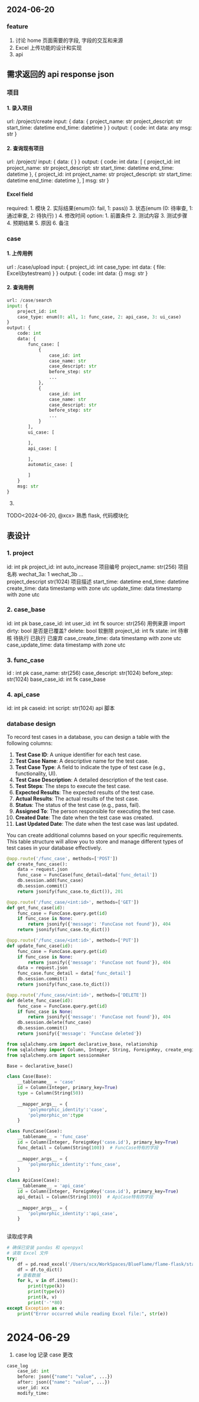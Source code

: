 ## 2024-06-20

###  feature

1. 讨论 home 页面需要的字段, 字段的交互和来源
2. Excel 上传功能的设计和实现
3. api 


## 需求返回的 api response json

### 项目
#### 1. 录入项目
url: /project/create
input:  {
	data: {
		project_name: str
		project_descript: str
		start_time: datetime
		end_time: datetime
	}
}
output:  {
	code: int
	data: any
	msg: str
}

#### 2. 查询现有项目
url: /project/
input:  {
	data: {
	}
}
output: {
	code: int
	data: [
		{
			project_id: int
			project_name: str
			project_descript: str
			start_time: datetime
			end_time: datetime
		}, 
		{
			project_id: int
			project_name: str
			project_descript: str
			start_time: datetime
			end_time: datetime
		}, 
	]
	msg: str
} 

#### Excel field
required:
	1.  模块
	2.  实际结果(enum(0: fail, 1: pass))
	3.  状态(enum (0: 待审查, 1: 通过审查, 2: 待执行) )
	4.  修改时间
option:
	1.  前置条件
	2.  测试内容
	3.  测试步骤
	4.  预期结果
	5.  原因
	6.  备注


### case 

#### 1. 上传用例
url : /case/upload
input: {
	project_id: int
	case_type: int
	data: {
		file: Excel(bytestream)
		<!-- user_id: int(from token) -->
	}
}
output: {
	code: int
	data: {}
	msg: str
} 

#### 2. 查询用例

```python
url: /case/search
input: {
	project_id: int
	case_type: enum(0: all, 1: func_case, 2: api_case, 3: ui_case)
}
output: {
	code: int
	data: {
		func_case: [
			{
				case_id: int
				case_name: str
				case_descript: str
				before_step: str
				...
			}, 
			{
				case_id: int
				case_name: str
				case_descript: str
				before_step: str
				...
			}			 
		], 
		ui_case: [

	 	], 
		api_case: [

	 	], 
		automatic_case: [

	 	]
	}
	msg: str
} 
```

3. 



TODO<2024-06-20, @xcx>  熟悉 flask, 代码模块化 


##  表设计

### 1. project
id: int pk
project_id: int   auto_increase  项目编号
project_name: str(256)   项目名称   wechat_3a: 1     wechat_3b   ...	
project_descript str(1024)   项目描述
start_time: datetime
end_time: datetime
create_time: data timestamp with zone utc 
update_time: data timestamp with zone utc

### 2. case_base
id: int pk
base_case_id: int 
user_id: int fk
source: str(256)  用例来源 import
dirty: bool  是否是已覆盖?
delete: bool  软删除
project_id: int fk
state: int 待审核  待执行  已执行 已废弃 
case_create_time: data timestamp with zone utc 
case_update_time: data timestamp with zone utc

### 3. func_case
id : int pk
case_name: str(256)
case_descript: str(1024)
before_step: str(1024)
base_case_id: int fk case_base


### 4. api_case
id: int pk
caseid: int 
script: str(1024)  api 脚本




### database design

To record test cases in a database, you can design a table with the following columns:

1. **Test Case ID**: A unique identifier for each test case.
2. **Test Case Name**: A descriptive name for the test case.
3. **Test Case Type**: A field to indicate the type of test case (e.g., functionality, UI).
4. **Test Case Description**: A detailed description of the test case.
5. **Test Steps**: The steps to execute the test case.
6. **Expected Results**: The expected results of the test case.
7. **Actual Results**: The actual results of the test case.
8. **Status**: The status of the test case (e.g., pass, fail).
9. **Assigned To**: The person responsible for executing the test case.
10. **Created Date**: The date when the test case was created.
11. **Last Updated Date**: The date when the test case was last updated.

You can create additional columns based on your specific requirements. This table structure will allow you to store and manage different types of test cases in your database effectively.


```python
@app.route('/func_case', methods=['POST'])
def create_func_case():
	data = request.json
	func_case = FuncCase(func_detail=data['func_detail'])
	db.session.add(func_case)
	db.session.commit()
	return jsonify(func_case.to_dict()), 201

@app.route('/func_case/<int:id>', methods=['GET'])
def get_func_case(id):
	func_case = FuncCase.query.get(id)
	if func_case is None:
		return jsonify({'message': 'FuncCase not found'}), 404
	return jsonify(func_case.to_dict())

@app.route('/func_case/<int:id>', methods=['PUT'])
def update_func_case(id):
	func_case = FuncCase.query.get(id)
	if func_case is None:
		return jsonify({'message': 'FuncCase not found'}), 404
	data = request.json
	func_case.func_detail = data['func_detail']
	db.session.commit()
	return jsonify(func_case.to_dict())

@app.route('/func_case/<int:id>', methods=['DELETE'])
def delete_func_case(id):
	func_case = FuncCase.query.get(id)
	if func_case is None:
		return jsonify({'message': 'FuncCase not found'}), 404
	db.session.delete(func_case)
	db.session.commit()
	return jsonify({'message': 'FuncCase deleted'})
```
 
 
 
```python
from sqlalchemy.orm import declarative_base, relationship
from sqlalchemy import Column, Integer, String, ForeignKey, create_engine
from sqlalchemy.orm import sessionmaker

Base = declarative_base()

class Case(Base):
	__tablename__ = 'case'
	id = Column(Integer, primary_key=True)
	type = Column(String(50))
	
	__mapper_args__ = {
		'polymorphic_identity':'case',
		'polymorphic_on':type
	}

class FuncCase(Case):
	__tablename__ = 'func_case'
	id = Column(Integer, ForeignKey('case.id'), primary_key=True)
	func_detail = Column(String(100))  # FuncCase特有的字段
	
	__mapper_args__ = {
		'polymorphic_identity':'func_case',
	}

class ApiCase(Case):
	__tablename__ = 'api_case'
	id = Column(Integer, ForeignKey('case.id'), primary_key=True)
	api_detail = Column(String(100))  # ApiCase特有的字段
	
	__mapper_args__ = {
		'polymorphic_identity':'api_case',
	}
	
```

读取成字典
```python
# 确保已安装 pandas 和 openpyxl
# 读取 Excel 文件
try:
    df = pd.read_excel('/Users/xcx/WorkSpaces/BlueFlame/flame-flask/static/func_case_template.xlsx', engine='openpyxl')
    df = df.to_dict()
    # 查看数据
    for k, v in df.items():
        print(type(k))
        print(type(v))
        print(k, v)
        print('-'*80)
except Exception as e:
    print("Error occurred while reading Excel file:", str(e))
```

# 2024-06-29

1. case log 记录 case 更改
```python
case_log
    case_id: int
    before: json({"name": "value", ...}) 
    after: json({"name": "value", ...})
    user_id: xcx
    modify_time: 
```
